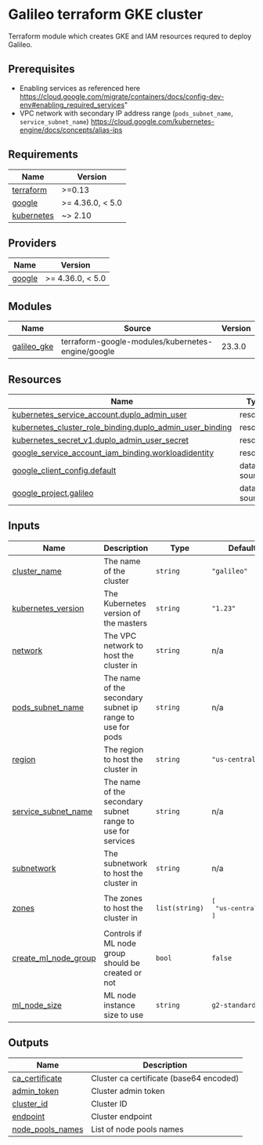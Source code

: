 # Galileo terraform GKE cluster

Terraform module which creates GKE and IAM resources requred to deploy Galileo.

## Prerequisites

- Enabling services as referenced here https://cloud.google.com/migrate/containers/docs/config-dev-env#enabling_required_services"
- VPC network with secondary IP address range (`pods_subnet_name`, `service_subnet_name`) https://cloud.google.com/kubernetes-engine/docs/concepts/alias-ips

<!-- BEGIN_TF_DOCS -->
## Requirements

| Name | Version |
|------|---------|
| <a name="requirement_terraform"></a> [terraform](#requirement\_terraform) | >=0.13 |
| <a name="requirement_google"></a> [google](#requirement\_google) | >= 4.36.0, < 5.0 |
| <a name="requirement_kubernetes"></a> [kubernetes](#requirement\_kubernetes) | ~> 2.10 |

## Providers

| Name | Version |
|------|---------|
| <a name="provider_google"></a> [google](#provider\_google) | >= 4.36.0, < 5.0 |

## Modules

| Name | Source | Version |
|------|--------|---------|
| <a name="module_galileo_gke"></a> [galileo\_gke](#module\_galileo\_gke) | terraform-google-modules/kubernetes-engine/google | 23.3.0 |

## Resources

| Name | Type |
|------|------|
| [kubernetes_service_account.duplo_admin_user](https://registry.terraform.io/providers/hashicorp/kubernetes/latest/docs/resources/service_account) | resource |
| [kubernetes_cluster_role_binding.duplo_admin_user_binding](https://registry.terraform.io/providers/hashicorp/kubernetes/latest/docs/resources/cluster_role_binding) | resource |
| [kubernetes_secret_v1.duplo_admin_user_secret](https://registry.terraform.io/providers/hashicorp/kubernetes/latest/docs/resources/secret_v1) | resource |
| [google_service_account_iam_binding.workloadidentity](https://registry.terraform.io/providers/hashicorp/google/latest/docs/resources/service_account_iam_binding) | resource |
| [google_client_config.default](https://registry.terraform.io/providers/hashicorp/google/latest/docs/data-sources/client_config) | data source |
| [google_project.galileo](https://registry.terraform.io/providers/hashicorp/google/latest/docs/data-sources/project) | data source |

## Inputs

| Name | Description | Type | Default | Required |
|------|-------------|------|---------|:--------:|
| <a name="input_cluster_name"></a> [cluster\_name](#input\_cluster\_name) | The name of the cluster | `string` | `"galileo"` | no |
| <a name="input_kubernetes_version"></a> [kubernetes\_version](#input\_kubernetes\_version) | The Kubernetes version of the masters | `string` | `"1.23"` | no |
| <a name="input_network"></a> [network](#input\_network) | The VPC network to host the cluster in | `string` | n/a | yes |
| <a name="input_pods_subnet_name"></a> [pods\_subnet\_name](#input\_pods\_subnet\_name) | The name of the secondary subnet ip range to use for pods | `string` | n/a | yes |
| <a name="input_region"></a> [region](#input\_region) | The region to host the cluster in | `string` | `"us-central1"` | no |
| <a name="input_service_subnet_name"></a> [service\_subnet\_name](#input\_service\_subnet\_name) | The name of the secondary subnet range to use for services | `string` | n/a | yes |
| <a name="input_subnetwork"></a> [subnetwork](#input\_subnetwork) | The subnetwork to host the cluster in | `string` | n/a | yes |
| <a name="input_zones"></a> [zones](#input\_zones) | The zones to host the cluster in | `list(string)` | <pre>[<br>  "us-central1-c"<br>]</pre> | no |
| <a name="input_create_ml_node_group"></a> [create\_ml\_node\_group](#input\_create\_ml\_node\_group) | Controls if ML node group should be created or not | `bool` | `false` | no |
| <a name="input_ml_node_size"></a> [ml\_node\_size](#input\_ml\_node\_size) | ML node instance size to use | `string` | `g2-standard-8` | no |

## Outputs

| Name | Description |
|------|-------------|
| <a name="output_ca_certificate"></a> [ca\_certificate](#output\_ca\_certificate) | Cluster ca certificate (base64 encoded) |
| <a name="admin_token"></a> [admin\_token](#output\_admin\_token) | Cluster admin token |
| <a name="output_cluster_id"></a> [cluster\_id](#output\_cluster\_id) | Cluster ID |
| <a name="output_endpoint"></a> [endpoint](#output\_endpoint) | Cluster endpoint |
| <a name="output_node_pools_names"></a> [node\_pools\_names](#output\_node\_pools\_names) | List of node pools names |
<!-- END_TF_DOCS -->